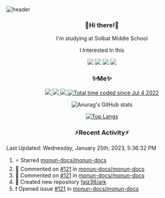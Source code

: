 ![header](https://capsule-render.vercel.app/api?type=rect&section=header&text=%20faiz%20&color=0:7c4497,100:dc2632&textBg=true&fontColor=FFFFFF)

<h3 align="center"> 👋Hi there!👋 </h3>

<p align="center"> I'm studying at Solbat Middle School </p>

<p align="center"> I Interested In this </p>

<p align="center"> <img src="https://img.shields.io/badge/Kotlin-1AA2D4?style=flat-square&logo=Kotlin&logoColor=white"/> <img src="https://img.shields.io/badge/Java-007396?style=flat-square&logo=Java&logoColor=white"/> <img src="https://img.shields.io/badge/Java Script-ffb13b?style=flat-square&logo=JavaScript&logoColor=white"/> <img src="https://img.shields.io/badge/C++-005a9c?style=flat-square&logo=C%2B%2B&logoColor=white"/></p>


<h3 align="center"> ✨Me✨  </h3>

<p align="center"> <a href="https://twitch.tv/faiz36_"><img src="https://img.shields.io/badge/Twitch-8f43ff?style=flat-square&logo=Twitch&logoColor=white"/> <a href="https://discord.gg/sNTgZTXxrs"><img src="https://img.shields.io/badge/Discord-5865f2?style=flat-square&logo=Discord&logoColor=white"/> <a href="https://steamcommunity.com/id/faiz36_"><img src="https://img.shields.io/badge/Steam-06183a?style=flat-square&logo=Steam&logoColor=white"/> <a href="https://wakatime.com/@48fbe9c0-aa7c-4616-ac7f-302d91f51bb7"><img src="https://wakatime.com/badge/user/48fbe9c0-aa7c-4616-ac7f-302d91f51bb7.svg" alt="Total time coded since Jul 4 2022" /></a></p>

<div align="center" style="text-align:center">
  
![Anurag's GitHub stats](https://github-readme-stats.vercel.app/api?username=faiz36&show_icons=true) 

[![Top Langs](https://github-readme-stats.vercel.app/api/top-langs/?username=faiz36&layout=compact&langs_count=10)](https://github.com/anuraghazra/github-readme-stats)
  </div>

<h3 align="center"> ⚡️Recent Activity⚡️ </h3>

<!--RECENT_ACTIVITY:last_update-->
Last Updated: Wednesday, January 25th, 2023, 5:36:32 PM
<!--RECENT_ACTIVITY:last_update_end-->

<!--RECENT_ACTIVITY:start-->
1. ⭐ Starred [monun-docs/monun-docs](https://github.com/monun-docs/monun-docs)
2. 💬 Commented on [#121](https://github.com/monun-docs/monun-docs/issues/121#issuecomment-1403157090) in [monun-docs/monun-docs](https://github.com/monun-docs/monun-docs)
3. 💬 Commented on [#121](https://github.com/monun-docs/monun-docs/issues/121#issuecomment-1403155873) in [monun-docs/monun-docs](https://github.com/monun-docs/monun-docs)
4. 📔 Created new repository [faiz36/ark](https://github.com/faiz36/ark)
5. ❗️ Opened issue [#121](https://github.com/monun-docs/monun-docs/issues/121) in [monun-docs/monun-docs](https://github.com/monun-docs/monun-docs)
<!--RECENT_ACTIVITY:end-->
